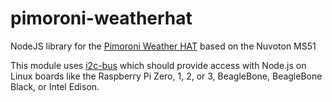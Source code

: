 # pimoroni-weatherhat
NodeJS library for the [Pimoroni Weather HAT](https://shop.pimoroni.com/products/weather-hat-only) based on the Nuvoton MS51

This module uses [i2c-bus](https://github.com/fivdi/i2c-bus) which should provide access with Node.js on Linux boards like the Raspberry Pi Zero, 1, 2, or 3, BeagleBone, BeagleBone Black, or Intel Edison.
